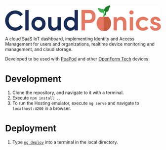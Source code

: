 ![CloudPonics Logo](src/assets/images/LogoTransparent.svg)

A cloud SaaS IoT dashboard, implementing Identity and Access Management for users and organizations, realtime device monitoring and management, and cloud storage.

Developed to be used with [PeaPod](https://github.com/OpenFormTech/PeaPod-RPi) and other [OpenForm Tech](https://github.com/OpenFormTech) devices.

# Development

1. Clone the repository, and navigate to it with a terminal.
2. Execute `npm install .`.
3. To run the Hosting emulator, execute `ng serve` and navigate to `localhost:4200` in a browser.

# Deployment

1. Type [`ng deploy`](https://angular.io/start/start-deployment) into a terminal in the local directory.